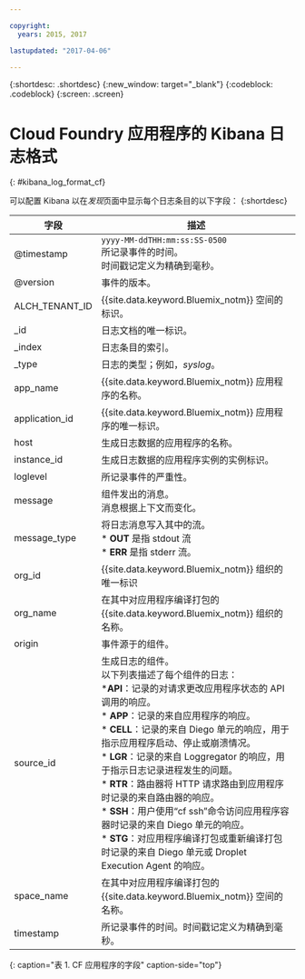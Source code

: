 ```yaml
---

copyright:
  years: 2015, 2017

lastupdated: "2017-04-06"

---
```



{:shortdesc: .shortdesc}
{:new_window: target="_blank"}
{:codeblock: .codeblock}
{:screen: .screen}


# Cloud Foundry 应用程序的 Kibana 日志格式
{: #kibana_log_format_cf}

可以配置 Kibana 以在*发现*页面中显示每个日志条目的以下字段：
{:shortdesc}

| 字段 | 描述 |
|-------|-------------|
| @timestamp | `yyyy-MM-ddTHH:mm:ss:SS-0500`<br> 所记录事件的时间。<br> 时间戳记定义为精确到毫秒。 |
| @version | 事件的版本。 |
| ALCH_TENANT_ID | {{site.data.keyword.Bluemix_notm}} 空间的标识。 |
| \_id | 日志文档的唯一标识。 |
| \_index | 日志条目的索引。 |
| \_type | 日志的类型；例如，*syslog*。 |
| app_name | {{site.data.keyword.Bluemix_notm}} 应用程序的名称。 |
| application_id | {{site.data.keyword.Bluemix_notm}} 应用程序的唯一标识。 |
| host | 生成日志数据的应用程序的名称。 |
| instance_id | 生成日志数据的应用程序实例的实例标识。 |
| loglevel | 所记录事件的严重性。 |
| message | 组件发出的消息。<br> 消息根据上下文而变化。 |
| message_type | 将日志消息写入其中的流。<br> * **OUT** 是指 stdout 流<br> * **ERR** 是指 stderr 流。 |
| org_id | {{site.data.keyword.Bluemix_notm}} 组织的唯一标识 |
| org_name | 在其中对应用程序编译打包的 {{site.data.keyword.Bluemix_notm}} 组织的名称。 |
| origin | 事件源于的组件。 |
| source_id | 生成日志的组件。<br> 以下列表描述了每个组件的日志：<br> ***API**：记录的对请求更改应用程序状态的 API 调用的响应。<br> * **APP**：记录的来自应用程序的响应。<br> * **CELL**：记录的来自 Diego 单元的响应，用于指示应用程序启动、停止或崩溃情况。<br> * **LGR**：记录的来自 Loggregator 的响应，用于指示日志记录进程发生的问题。<br> * **RTR**：路由器将 HTTP 请求路由到应用程序时记录的来自路由器的响应。<br> * **SSH**：用户使用“cf ssh”命令访问应用程序容器时记录的来自 Diego 单元的响应。<br> * **STG**：对应用程序编译打包或重新编译打包时记录的来自 Diego 单元或 Droplet Execution Agent 的响应。 |
| space_name | 在其中对应用程序编译打包的 {{site.data.keyword.Bluemix_notm}} 空间的名称。 |
| timestamp | 所记录事件的时间。时间戳记定义为精确到毫秒。 |
{: caption="表 1. CF 应用程序的字段" caption-side="top"}


